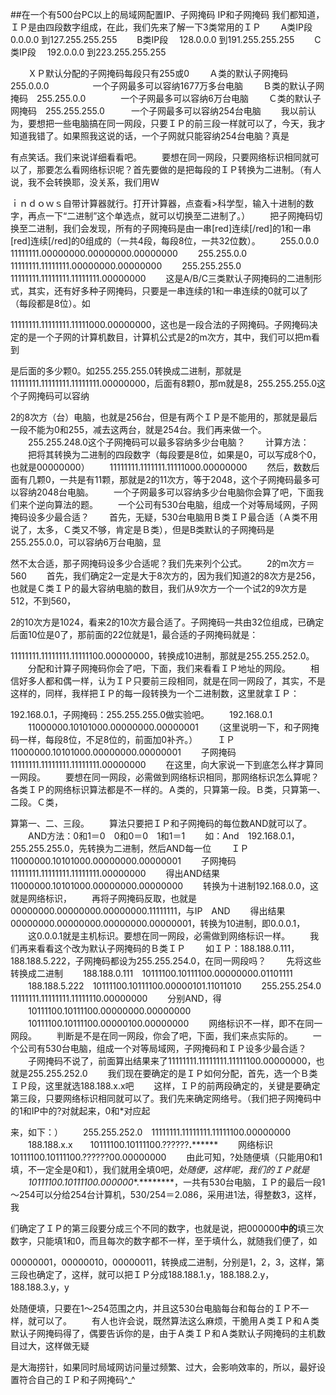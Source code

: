 ##在一个有500台PC以上的局域网配置IP、子网掩码
IP和子网掩码
我们都知道，ＩＰ是由四段数字组成，在此，我们先来了解一下3类常用的ＩＰ
　　A类IP段　 0.0.0.0 到127.255.255.255 
　　B类IP段　 128.0.0.0 到191.255.255.255 
　　C类IP段　 192.0.0.0 到223.255.255.255 

　　ＸＰ默认分配的子网掩码每段只有255或0
　　Ａ类的默认子网掩码　255.0.0.0　　　　　一个子网最多可以容纳1677万多台电脑
　　Ｂ类的默认子网掩码　255.255.0.0　　　　一个子网最多可以容纳6万台电脑
　　Ｃ类的默认子网掩码　255.255.255.0　　　一个子网最多可以容纳254台电脑
　　我以前认为，要想把一些电脑搞在同一网段，只要ＩＰ的前三段一样就可以了，今天，我才知道我错了。如果照我这说的话，一个子网就只能容纳254台电脑？真是

有点笑话。我们来说详细看看吧。
　　要想在同一网段，只要网络标识相同就可以了，那要怎么看网络标识呢？首先要做的是把每段的ＩＰ转换为二进制。（有人说，我不会转换耶，没关系，我们用Ｗ

ｉｎｄｏｗｓ自带计算器就行。打开计算器，点查看>科学型，输入十进制的数字，再点一下“二进制”这个单选点，就可以切换至二进制了。）
　　把子网掩码切换至二进制，我们会发现，所有的子网掩码是由一串[red]连续[/red]的1和一串[red]连续[/red]的0组成的（一共4段，每段8位，一共32位数）。
　　255.0.0.0　　　11111111.00000000.00000000.00000000
　　255.255.0.0　　11111111.11111111.00000000.00000000
　　255.255.255.0　11111111.11111111.11111111.00000000
　　这是A/B/C三类默认子网掩码的二进制形式，其实，还有好多种子网掩码，只要是一串连续的1和一串连续的0就可以了（每段都是8位）。如

11111111.11111111.11111000.00000000，这也是一段合法的子网掩码。子网掩码决定的是一个子网的计算机数目，计算机公式是2的m次方，其中，我们可以把m看到

是后面的多少颗0。如255.255.255.0转换成二进制，那就是11111111.11111111.11111111.00000000，后面有8颗0，那m就是8，255.255.255.0这个子网掩码可以容纳

2的8次方（台）电脑，也就是256台，但是有两个ＩＰ是不能用的，那就是最后一段不能为0和255，减去这两台，就是254台。我们再来做一个。
　　255.255.248.0这个子网掩码可以最多容纳多少台电脑？
　　计算方法：
　　把将其转换为二进制的四段数字（每段要是8位，如果是0，可以写成8个0，也就是00000000）
　　11111111.1111111.11111000.00000000
　　然后，数数后面有几颗0，一共是有11颗，那就是2的11次方，等于2048，这个子网掩码最多可以容纳2048台电脑。
　　一个子网最多可以容纳多少台电脑你会算了吧，下面我们来个逆向算法的题。
　　一个公司有530台电脑，组成一个对等局域网，子网掩码设多少最合适？
　　首先，无疑，530台电脑用Ｂ类ＩＰ最合适（Ａ类不用说了，太多，Ｃ类又不够，肯定是Ｂ类），但是B类默认的子网掩码是255.255.0.0，可以容纳6万台电脑，显

然不太合适，那子网掩码设多少合适呢？我们先来列个公式。
　　2的m次方＝560
　　首先，我们确定2一定是大于8次方的，因为我们知道2的8次方是256，也就是Ｃ类ＩＰ的最大容纳电脑的数目，我们从9次方一个一个试2的9次方是512，不到560，

2的10次方是1024，看来2的10次方最合适了。子网掩码一共由32位组成，已确定后面10位是0了，那前面的22位就是1，最合适的子网掩码就是：

11111111.11111111.11111100.00000000，转换成10进制，那就是255.255.252.0。
　　分配和计算子网掩码你会了吧，下面，我们来看看ＩＰ地址的网段。
　　相信好多人都和偶一样，认为ＩＰ只要前三段相同，就是在同一网段了，其实，不是这样的，同样，我样把ＩＰ的每一段转换为一个二进制数，这里就拿ＩＰ：

192.168.0.1，子网掩码：255.255.255.0做实验吧。
　　192.168.0.1
　　11000000.10101000.00000000.00000001
　　（这里说明一下，和子网掩码一样，每段8位，不足8位的，前面加0补齐。）
　　ＩＰ　　　　11000000.10101000.00000000.00000001
　　子网掩码　　11111111.11111111.11111111.00000000
　　在这里，向大家说一下到底怎么样才算同一网段。
　　要想在同一网段，必需做到网络标识相同，那网络标识怎么算呢？各类ＩＰ的网络标识算法都是不一样的。Ａ类的，只算第一段。Ｂ类，只算第一、二段。Ｃ类，

算第一、二、三段。
　　算法只要把ＩＰ和子网掩码的每位数AND就可以了。
　　AND方法：0和1＝0　0和0＝0　1和1＝1
　　如：And　192.168.0.1，255.255.255.0，先转换为二进制，然后AND每一位
　　ＩＰ　　　　　　11000000.10101000.00000000.00000001
　　子网掩码　　　　11111111.11111111.11111111.00000000
　　得出AND结果　 11000000.10101000.00000000.00000000
　　转换为十进制192.168.0.0，这就是网络标识，
　　再将子网掩码反取，也就是00000000.00000000.00000000.11111111，与IP　AND
　　得出结果00000000.00000000.00000000.00000001，转换为10进制，即0.0.0.1，
　　这0.0.0.1就是主机标识。要想在同一网段，必需做到网络标识一样。
　　我们再来看看这个改为默认子网掩码的Ｂ类ＩＰ
　　如ＩＰ：188.188.0.111，188.188.5.222，子网掩码都设为255.255.254.0，在同一网段吗？
　　先将这些转换成二进制
　　188.188.0.111　10111100.10111100.00000000.01101111
　　188.188.5.222　10111100.10111100.00000101.11011010
　　255.255.254.0　11111111.11111111.11111110.00000000
　　分别AND，得
　　10111100.10111100.00000000.00000000
　　10111100.10111100.00000100.00000000
　　网络标识不一样，即不在同一网段。
　　判断是不是在同一网段，你会了吧，下面，我们来点实际的。
　　一个公司有530台电脑，组成一个对等局域网，子网掩码和ＩＰ设多少最合适？
　　子网掩码不说了，前面算出结果来了11111111.11111111.11111100.00000000，也就是255.255.252.0
　　我们现在要确定的是ＩＰ如何分配，首先，选一个Ｂ类ＩＰ段，这里就选188.188.x.x吧
　　这样，ＩＰ的前两段确定的，关键是要确定第三段，只要网络标识相同就可以了。我们先来确定网络号。（我们把子网掩码中的1和IP中的?对就起来，0和*对应起

来，如下：）
　　255.255.252.0　11111111.11111111.11111100.00000000
　　188.188.x.x　　10111100.10111100.??????**.********
　　网络标识　　　10111100.10111100.??????00.00000000
　　由此可知，?处随便填（只能用0和1填，不一定全是0和1），我们就用全填0吧，*处随便，这样呢，我们的ＩＰ就是
　　10111100.10111100.000000**.********，一共有530台电脑，ＩＰ的最后一段1～254可以分给254台计算机，530/254＝2.086，采用进1法，得整数3，这样，我

们确定了ＩＰ的第三段要分成三个不同的数字，也就是说，把000000**中的**填三次数字，只能填1和0，而且每次的数字都不一样，至于填什么，就随我们便了，如

00000001，00000010，00000011，转换成二进制，分别是1，2，3，这样，第三段也确定了，这样，就可以把ＩＰ分成188.188.1.y，188.188.2.y，188.188.3.y，y

处随便填，只要在1～254范围之内，并且这530台电脑每台和每台的ＩＰ不一样，就可以了。
　　有人也许会说，既然算法这么麻烦，干脆用Ａ类ＩＰ和Ａ类默认子网掩码得了，偶要告诉你的是，由于Ａ类ＩＰ和Ａ类默认子网掩码的主机数目过大，这样做无疑

是大海捞针，如果同时局域网访问量过频繁、过大，会影响效率的，所以，最好设置符合自己的ＩＰ和子网掩码^_^
